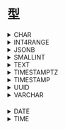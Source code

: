 # 型

<details><summary>CHAR</summary>

固定長の文字列の型

```sql
CHAR(bytes)
```

</details>

<details><summary>INT4RANGE</summary>

`int4`の範囲型

```sql
INT4RANGE
```

### 関数

<details><summary>INT4RANGE()</summary>

値を返す。

```sql
int4range(lower, upper, 'pattern')
```

#### 備考

<details><summary>pattern</summary>

`()`もしくは`[]`から一つずつとって一組にする。

|括弧|説明|
|:---|:---|
|(|大なり|
|)|未満|
|[|以上|
|]|以下|

</details>

#### 例

<details><summary>以上、未満</summary>

```sql
SELECT INT4RANGE(3, 7, '[)')::int4range;
```

</details>

<details><summary>大なり、未満</summary>

```sql
SELECT INT4RANGE(4, 9, '()')::int4range;
```

</details>

</details>

### 備考

<details><summary>ショートカット</summary>

`INT4RANGE()`の代わりに`()`や`[]`を使用できる

```sql
{\[ | (},{) | \]}

```

#### 例

<details><summary>以上、未満</summary>

```sql
SELECT '[3,7)'::int4range;
```

</details>

<details><summary>大なり、未満</summary>

```sql
SELECT '(3,7)'::int4range;
```

</details>

<details><summary>以上、以下</summary>

```sql
SELECT '[4,4]'::int4range;
```

</details>

<details><summary>emptyに正規化される状態</summary>

```sql
SELECT '[4,4)'::int4range;
```

</details>

</details>

</details>

<details><summary>JSONB</summary>

`Json`の型で文字列にキャストできる。`JSON`型が別に存在するが、

基本的には`JSONB`を使用する。 

```sql
JSONB
```

</details>

<details><summary>SMALLINT</summary>

2バイトで-32768から32767までの範囲の整数を表す整数型

```sql
SMALLINT
```

</details>

<details><summary>TEXT</summary>

可変長で制限のない文字列型

```sql
TEXT
```

</details>

<details><summary>TIMESTAMPTZ</summary>

タイムゾーン付きの日時型、`TIMESTAMP WITH TIME ZONE`の省略系

```sql
TIMESTAMPTZ
```

</details>

<details><summary>TIMESTAMP</summary>

タイムゾーンが関係ない日時型、`TIMESTAMP WITHOUT TIME ZONE`の省略形

```sql
TIMESTAMP
```

</details>

<details><summary>UUID</summary>

`UUID`のデータ型

```sql
UUID
```

</details>

<details><summary>VARCHAR</summary>

可変長の文字列型

```sql
VARCHAR(max_bytes)
```

</details>
　
<details><summary>DATE</summary>

日付型

```sql
DATE
```

</details>

<details><summary>TIME</summary>

時間のデータ型

```sql
TIME
```

### 例

<details><summary>加算、減算、比較</summary>

```sql
created_at < (now() AT TIME ZONE 'utc') - TIME '00:10';
```

</details>

</details>
